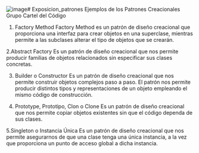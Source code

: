 ![image](https://github.com/Hinata1411/Exposicion_patrones/assets/85373964/701df69e-a72f-4ff9-914d-cf8b0c3cf7e5)# Exposicion_patrones
Ejemplos de los Patrones Creacionales
Grupo Cartel del Código

1. Factory Method
Factory Method es un patrón de diseño creacional que proporciona una interfaz para crear objetos en una superclase, mientras permite a las subclases alterar el tipo de objetos que se crearán.

2.Abstract Factory
Es un patrón de diseño creacional que nos permite producir familias de objetos relacionados sin especificar sus clases concretas.

3. Builder o Constructor
Es un patrón de diseño creacional que nos permite construir objetos complejos paso a paso. El patrón nos permite producir distintos tipos y representaciones de un objeto empleando el mismo código de construcción.

4. Prototype, Prototipo, Clon o Clone
Es un patrón de diseño creacional que nos permite copiar objetos existentes sin que el código dependa de sus clases.

5.Singleton o Instancia Única
Es un patrón de diseño creacional que nos permite asegurarnos de que una clase tenga una única instancia, a la vez que proporciona un punto de acceso global a dicha instancia.

